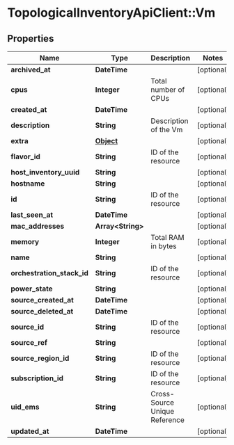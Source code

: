 # TopologicalInventoryApiClient::Vm

## Properties
Name | Type | Description | Notes
------------ | ------------- | ------------- | -------------
**archived_at** | **DateTime** |  | [optional] 
**cpus** | **Integer** | Total number of CPUs | [optional] 
**created_at** | **DateTime** |  | [optional] 
**description** | **String** | Description of the Vm | [optional] 
**extra** | [**Object**](.md) |  | [optional] 
**flavor_id** | **String** | ID of the resource | [optional] 
**host_inventory_uuid** | **String** |  | [optional] 
**hostname** | **String** |  | [optional] 
**id** | **String** | ID of the resource | [optional] 
**last_seen_at** | **DateTime** |  | [optional] 
**mac_addresses** | **Array&lt;String&gt;** |  | [optional] 
**memory** | **Integer** | Total RAM in bytes | [optional] 
**name** | **String** |  | [optional] 
**orchestration_stack_id** | **String** | ID of the resource | [optional] 
**power_state** | **String** |  | [optional] 
**source_created_at** | **DateTime** |  | [optional] 
**source_deleted_at** | **DateTime** |  | [optional] 
**source_id** | **String** | ID of the resource | [optional] 
**source_ref** | **String** |  | [optional] 
**source_region_id** | **String** | ID of the resource | [optional] 
**subscription_id** | **String** | ID of the resource | [optional] 
**uid_ems** | **String** | Cross-Source Unique Reference | [optional] 
**updated_at** | **DateTime** |  | [optional] 


